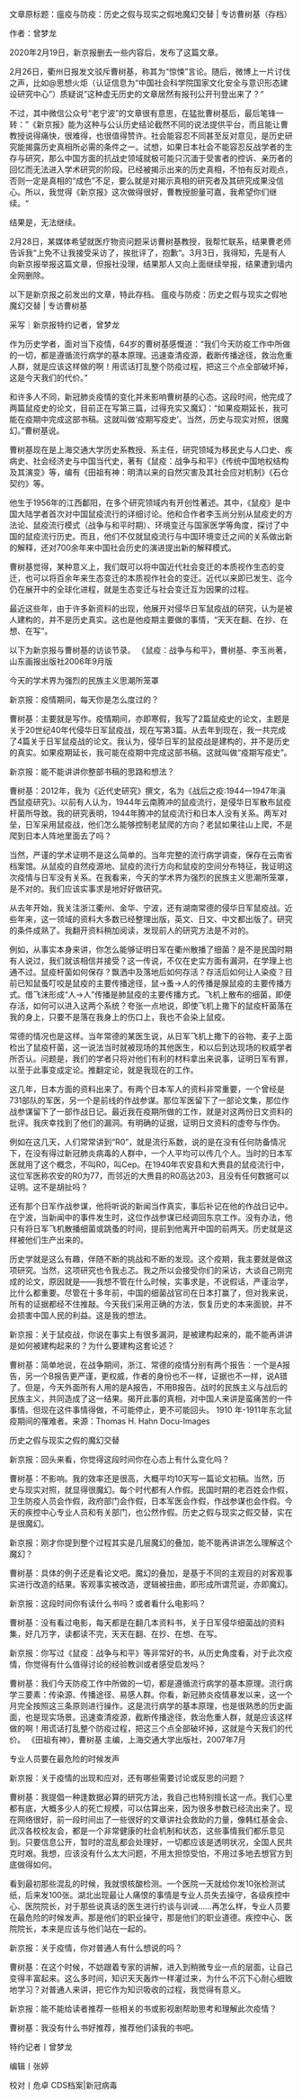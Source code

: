 文章原标题：瘟疫与防疫：历史之假与现实之假地魔幻交替 | 专访曹树基（存档）

作者：曾梦龙

2020年2月19日，新京报删去一些内容后，发布了这篇文章。

2月26日，衢州日报发文驳斥曹树基，称其为“惊悚”言论。随后，微博上一片讨伐之声，比如@思想火炬（认证信息为“中国社会科学院国家文化安全与意识形态建设研究中心”）质疑说”这种虚无历史的文章居然有报刊公开刊登出来了？“

不过，其中微信公众号“老宁波”的文章很有意思，在猛批曹树基后，最后笔锋一转：”《新京报》能为这种与公认历史结论截然不同的说法提供平台，而且能让曹教授说得痛快，很难得，也很值得赞许。社会能容忍不同甚至反对意见，是历史研究能揭露历史真相所必需的条件之一。试想，如果日本社会不能容忍反战学者的生存与研究，那么中国方面的抗战史领域就极可能只沉湎于受害者的控诉、亲历者的回忆而无法进入学术研究的阶段。已经被揭示出来的历史真相，不怕有反对观点，否则一定是真相的“成色”不足，要么就是对揭示真相的研究者及其研究成果没信心。所以，我觉得《新京报》这次做得很好，曹教授胆量可嘉，我希望你们继续。“

结果是，无法继续。

2月28日，某媒体希望就医疗物资问题采访曹树基教授，我帮忙联系，结果曹老师告诉我“上免不让我接受采访了，挨批评了，抱歉“。3月3日，我得知，先是有人向新京报举报这篇文章，但报社没理，结果那人又向上面继续举报，结果遭到墙内全网删除。

以下是新京报之前发出的文章，特此存档。 瘟疫与防疫：历史之假与现实之假地魔幻交替 | 专访曹树基

采写｜新京报特约记者，曾梦龙

作为历史学者，面对当下疫情，64岁的曹树基感慨道：“我们今天防疫工作中所做的一切，都是遵循流行病学的基本原理。迅速查清疫源，截断传播途径，救治危重人群，就是应该这样做的啊！用谎话打乱整个防疫过程，把这三个点全部破坏掉，这是今天我们的代价。”

和许多人不同，新冠肺炎疫情的变化并未影响曹树基的心态。这段时间，他完成了两篇鼠疫史的论文，目前正在写第三篇，过得充实又魔幻：“如果疫期延长，我可能在疫期中完成这部书稿。这就叫做‘疫期写疫史’。当然，历史与现实对照，很魔幻。”曹树基说。

曹树基现在是上海交通大学历史系教授、系主任，研究领域为移民史与人口史、疾病史、社会经济史与中国当代史，著有《鼠疫：战争与和平》《传统中国地权结构及其演变》等，编有《田祖有神：明清以来的自然灾害及其社会应对机制》《石仓契约》等。

他生于1956年的江西鄱阳，在多个研究领域内有开创性著述。其中，《鼠疫》是中国大陆学者首次对中国鼠疫流行的详细讨论。他和合作者李玉尚分别从鼠疫史的方法论、鼠疫流行模式（战争与和平时期）、环境变迁与国家医学等角度，探讨了中国的鼠疫流行历史。而且，他们不仅就鼠疫流行与中国环境变迁之间的关系做出新的解释，还对700余年来中国社会历史的演进提出新的解释模式。

曹树基觉得，某种意义上，我们既可以将中国近代社会变迁的本质视作生态的变迁，也可以将百余年来生态变迁的本质视作社会的变迁。近代以来即已发生、迄今仍在展开中的全球化进程，就是生态变迁与社会变迁互为因果的过程。

最近这些年，由于许多新资料的出现，他展开对侵华日军鼠疫战的研究，认为是被人建构的，并不是历史真实。这也是他疫期主要做的事情，“天天在翻、在抄、在想、在写”。

以下为新京报与曹树基的访谈节录。 《鼠疫：战争与和平》，曹树基、李玉尚著，山东画报出版社2006年9月版

今天的学术界为强烈的民族主义思潮所笼罩

新京报：疫情期间，每天你是怎么度过的？

曹树基：主要就是写作。疫情期间，亦即寒假，我写了2篇鼠疫史的论文，主题是关于20世纪40年代侵华日军鼠疫战，现在写第3篇。从去年到现在，我一共完成了4篇关于日军鼠疫战的论文。我认为，侵华日军的鼠疫战是建构的，并不是历史的真实。如果疫期延长，我可能在疫期中完成这部书稿。这就叫做“疫期写疫史”。

新京报：能不能讲讲你整部书稿的思路和想法？

曹树基：2012年，我为《近代史研究》撰文，名为《战后之疫:1944—1947年滇西鼠疫研究》。以前有人认为，1944年云南腾冲的鼠疫流行，是侵华日军散布鼠疫杆菌所导致。我的研究表明，1944年腾冲的鼠疫流行和日本人没有关系。两军对垒，日军采用鼠疫战，他们怎么能够控制老鼠爬的方向？老鼠如果往山上爬，不是爬到日本人阵地里面去了吗？

当然，严谨的学术证明不是这么简单的。当年完整的流行病学调查，保存在云南省档案馆。从鼠疫的自然疫源地、鼠疫的流行方向和鼠疫的空间分布特征，我证明这次疫情与日军没有关系。在我看来，今天的学术界为强烈的民族主义思潮所笼罩，是不对的。我们应该实事求是地好好做研究。

从去年开始，我关注浙江衢州、金华、宁波，还有湖南常德的侵华日军鼠疫战。近些年来，这一领域的资料大多数已经整理出版，英文、日文、中文都出版了。研究的条件成熟了。我翻开资料稍加阅读，发现前人的研究方法是不对的。

例如，从事实本身来讲，你怎么能够证明日军在衢州散播了细菌？是不是民国时期有人说过，我们就该相信并接受？这一传说，不仅在史实方面有漏洞，在学理上也通不过。鼠疫杆菌如何保存？飘洒中及落地后如何存活？存活后如何让人染疫？目前已知鼠蚤叮咬是鼠疫的主要传播途径，鼠→蚤→人的传播是腺鼠疫的主要传播方式。借飞沫形成“人→人”传播是肺鼠疫的主要传播方式。飞机上散布的细菌，即便存活，如何可以进入这两个系统？夸张一点地说，即使飞机上撒下的鼠疫杆菌落在我的身上，只要不是落在我身上的伤口上，我也不会染上鼠疫。

常德的情况也是这样。当年常德的某医生说，从日军飞机上撒下的谷物、麦子上面检出了鼠疫杆菌，这一说法当时就被现场的其他医生，和以后到达现场的权威学者所否认。问题是，我们的学者只将对他们有利的材料拿出来说事，证明日军有罪，以至于此事变成定论。推翻定论，就是我现在的工作。

这几年，日本方面的资料出来了。有两个日本军人的资料非常重要，一个曾经是731部队的军医，另一个是前线的作战参谋。那位军医留下了一部论文集，那位作战参谋留下了一部作战日记。最近我在疫期所做的工作，就是对这两份日文资料的批评。我庆幸找到了他们的漏洞。有明确的证据，证明日文资料的虚夸与作伪。

例如在这几天，人们常常讲到“R0”，就是流行系数，说的是在没有任何防备情况下，在没有得过新冠肺炎病毒的人群中，一个人平均可以传几个人。当时的日本军医就用了这个概念，不叫R0，叫Cep。在1940年农安县和大赉县的鼠疫流行中，这位军医称农安的R0为77，而邻近的大赉县的R0高达203，且没有任何数据可以证明。这不是胡扯吗？

还有那个日军作战参谋，他将听说的新闻当作真实，事后补记在他的作战日记中。在宁波，当新闻中的事件发生时，这位作战参谋已经调回东京工作。没有办法，他只有将日军飞机散播细菌或跳蚤的时间，提前到他离开中国的前两天。历史就是这样被他们生产出来的。

历史学就是这么有趣，伴随不断的挑战和不断的发现。这个疫期，我主要就是做这项研究。当然，这项研究也令我忐忑。我之所以会接受你们的采访，大谈自己刚完成的论文，原因就是——我想不管在什么时候，实事求是，不说假话，严谨治学，比什么都重要。尽管在十多年前，中国的细菌战官司在日本打赢了，但对我来说，所有的证据都经不住推敲。今天我们采用正确的方法，恢复历史的本来面貌，并不会损害中国人民的利益。这是我的想法。

新京报：关于鼠疫战，你说在事实上有很多漏洞，是被建构起来的，能不能再讲讲是如何被建构起来的？为什么要建构这套论述？

曹树基：简单地说，在战争期间，浙江、常德的疫情分别有两个报告：一个是A报告，另一个B报告更严谨，更权威，作者的身份也不一样，证据也不一样，说A错了。但是，今天外面所有人用的是A报告，不用B报告。战时的民族主义与战后的民族主义，共同造成了这一结果。揭开此事的真相，对中国人来讲是蛮痛苦的一件事情。但现在这件事情得做，不可能停止，更不可能回头。 1910 年-1911年东北鼠疫期间的罹难者。来源：Thomas H. Hahn Docu-Images

历史之假与现实之假的魔幻交替

新京报：回头来看，你觉得这段时间你在心态上有什么变化吗？

曹树基：不影响。我的效率还是很高，大概平均10天写一篇论文初稿。当然，历史与现实对照，就显得很魔幻。每个时代都有人作假。民国时期的老百姓会作假，卫生防疫人员会作假，政府部门会作假，日本军医会作假，作战参谋也会作假。今天的疾控中心专业人员和有关部门，也公然作假。历史之假与现实之假交替，实在是很魔幻。

新京报：刚才你提到整个过程其实是几层魔幻的叠加，能不能再讲讲怎么理解这个魔幻？

曹树基：具体的例子还是看论文吧。魔幻的叠加，是基于不同的主观目的对客观事实进行改造的结果。客观事实被改造，逻辑被扭曲，即形成所谓荒诞，亦即魔幻。

新京报：这段时间你有读什么书吗？或者看什么电影吗？

曹树基：没有看过电影，每天都是在翻几本资料书，关于日军侵华细菌战的资料集，好几万字，读都读不完，天天在翻、在抄、在想、在写。

新京报：你写过《鼠疫：战争与和平》等非常好的书，从历史角度看，对于此次疫情，你觉得有什么值得讨论的经验教训或者感受启发吗？

曹树基：我们今天防疫工作中所做的一切，都是遵循流行病学的基本原理。流行病学三要素：传染源、传播途径、易感人群。你看，新冠肺炎疫情暴发以来，这一个月完全按照这三条原则进行操作。这是流行病学的基本原理，也是很熟悉的历史画面，也是现实场景。迅速查清疫源，截断传播途径，救治危重人群，就是应该这样做的啊！用谎话打乱整个防疫过程，把这三个点全部破坏掉，这就是今天我们的代价。 《田祖有神》，曹树基 主编，上海交通大学出版社，2007年7月

专业人员要在最危险的时候发声

新京报：关于疫情的出现和应对，还有哪些需要讨论或反思的问题？

曹树基：我提倡一种逢数据必算的研究方法，我自己也特别擅长这一点。我们心里都有底，大概多少人的死亡规模，可以估算出来，因为很多参数已经流出来了。现在网络很好，前一段时间出了一些很好的文章讲社会救助的力量，像韩红基金会、武汉各校校友会，都是一个非常健康的社会机制和状态，这些事情我们都乐意见到。只要信息公开，暂时的混乱都会处理好，一切都应该是透明状况，全国人民共克时艰。我想，应该没有什么太大问题，不用太担惊受怕，不用过多地去想官方到底做得如何。

看到最初那些混乱的时候，我就恨核酸检测。一个医院一天就给你发10张检测试纸，后来发100张。湖北出现最让人痛恨的事情是专业人员失去操守，各级疾控中心、医院院长，对于那些说真话的医生进行约谈与训诫……再怎么样，专业人员要在最危险的时候发声。那是他们的职业操守，那是他们的职业道德。疾控中心、医院院长，本来是应该与他们站在一起的。

新京报：关于疫情，你对普通人有什么想说的吗？

曹树基：在这个时候，不妨跟着专家的讲解，进入到稍微专业一点的层面，让自己变得丰富起来。这么多时间，知识天天轰炸一样灌过来，为什么不沉下心耐心细致地学习？对普通人来讲，把它作为知识吸收的过程，我觉得有意义。

新京报：能不能给读者推荐一些相关的书或影视剧帮助思考和理解此次疫情？

曹树基：我没有什么书好推荐，推荐他们读我的书吧。

特约记者丨曾梦龙

编辑丨张婷

校对丨危卓 CDS档案|新冠病毒


